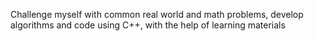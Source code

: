 Challenge myself with common real world and math problems, develop algorithms and code using C++, with the help of learning materials
